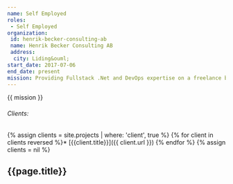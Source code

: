 ```yaml
---
name: Self Employed
roles: 
 - Self Employed
organization:
 id: henrik-becker-consulting-ab
 name: Henrik Becker Consulting AB
 address:
  city: Liding&ouml;
start_date: 2017-07-06
end_date: present
mission: Providing Fullstack .Net and DevOps expertise on a freelance basis in the Stockholm urban area.
---
```

{{ mission }}

###### Clients:
{% assign clients = site.projects | where: 'client', true %}
{% for client in clients reversed %}* [{{client.title}}]({{ client.url }}) 
{% endfor %}
{% assign clients = nil %}
<!--more-->

## {{page.title}}